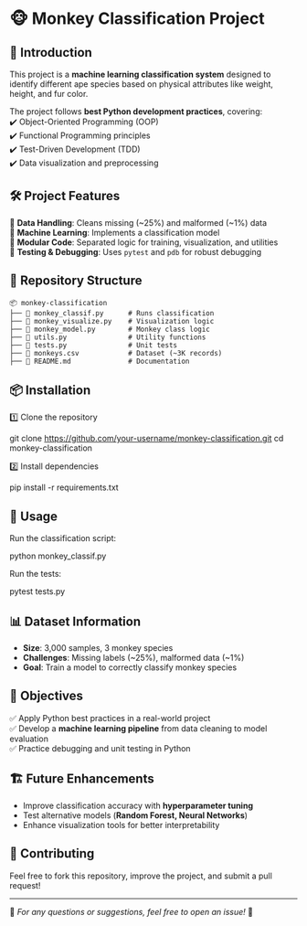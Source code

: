 # 🐵 Monkey Classification Project  

## 📌 Introduction  
This project is a **machine learning classification system** designed to identify different ape species based on physical attributes like weight, height, and fur color.  

The project follows **best Python development practices**, covering:  
✔️ Object-Oriented Programming (OOP)  
✔️ Functional Programming principles  
✔️ Test-Driven Development (TDD)  
✔️ Data visualization and preprocessing  

## 🛠️ Project Features  
🔹 **Data Handling**: Cleans missing (~25%) and malformed (~1%) data  
🔹 **Machine Learning**: Implements a classification model  
🔹 **Modular Code**: Separated logic for training, visualization, and utilities  
🔹 **Testing & Debugging**: Uses `pytest` and `pdb` for robust debugging  

## 📂 Repository Structure  
```
📦 monkey-classification  
├── 📄 monkey_classif.py      # Runs classification  
├── 📄 monkey_visualize.py    # Visualization logic  
├── 📄 monkey_model.py        # Monkey class logic  
├── 📄 utils.py               # Utility functions  
├── 📄 tests.py               # Unit tests  
├── 📄 monkeys.csv            # Dataset (~3K records)  
├── 📄 README.md              # Documentation  
```

## 📦 Installation  
1️⃣ Clone the repository  

git clone https://github.com/your-username/monkey-classification.git
cd monkey-classification

2️⃣ Install dependencies  

pip install -r requirements.txt
 

## 🚀 Usage  
Run the classification script:  

python monkey_classif.py

Run the tests:  

pytest tests.py


## 📊 Dataset Information  
- **Size**: 3,000 samples, 3 monkey species  
- **Challenges**: Missing labels (~25%), malformed data (~1%)  
- **Goal**: Train a model to correctly classify monkey species  

## 🎯 Objectives  
✅ Apply Python best practices in a real-world project  
✅ Develop a **machine learning pipeline** from data cleaning to model evaluation  
✅ Practice debugging and unit testing in Python  

## 🏗️ Future Enhancements  
- Improve classification accuracy with **hyperparameter tuning**  
- Test alternative models (**Random Forest, Neural Networks**)  
- Enhance visualization tools for better interpretability  

## 🤝 Contributing  
Feel free to fork this repository, improve the project, and submit a pull request!  

---

📢 *For any questions or suggestions, feel free to open an issue!* 🚀  
```

